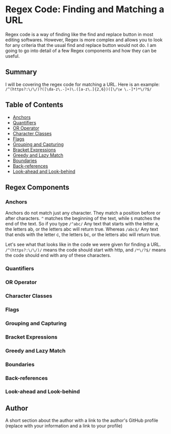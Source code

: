 # Regex Code: Finding and Matching a URL

Regex code is a way of finding like the find and replace button in most editing softwares. However, Regex is more complex and allows you to look for any criteria that the usual find and replace button would not do. I am going to go into detail of a few Regex components and how they can be useful.

## Summary

I will be covering the regex code for matching a URL. 
Here is an example: 
```/^(https?:\/\/)?([\da-z\.-]+)\.([a-z\.]{2,6})([\/\w \.-]*)*\/?$/```

## Table of Contents

- [Anchors](#anchors)
- [Quantifiers](#quantifiers)
- [OR Operator](#or-operator)
- [Character Classes](#character-classes)
- [Flags](#flags)
- [Grouping and Capturing](#grouping-and-capturing)
- [Bracket Expressions](#bracket-expressions)
- [Greedy and Lazy Match](#greedy-and-lazy-match)
- [Boundaries](#boundaries)
- [Back-references](#back-references)
- [Look-ahead and Look-behind](#look-ahead-and-look-behind)

## Regex Components

### Anchors

Anchors do not match just any character. They match a position before or after characters.
```^``` matches the beginning of the text, while
```$``` matches the end of the text.
So if you type 
```/^abc/```
Any text that starts with the letter a, the letters ab, or the letters abc will return true. Whereas
```/abc$/```
Any text that ends with the letter c, the letters bc, or the letters abc will return true.

Let's see what that looks like in the code we were given for finding a URL.
```/^(https?:\/\/)/``` means the code should start with http, and
```/*\/?$/``` means the code should end with any of these characters.

### Quantifiers



### OR Operator

### Character Classes

### Flags

### Grouping and Capturing

### Bracket Expressions

### Greedy and Lazy Match

### Boundaries

### Back-references

### Look-ahead and Look-behind

## Author

A short section about the author with a link to the author's GitHub profile (replace with your information and a link to your profile)